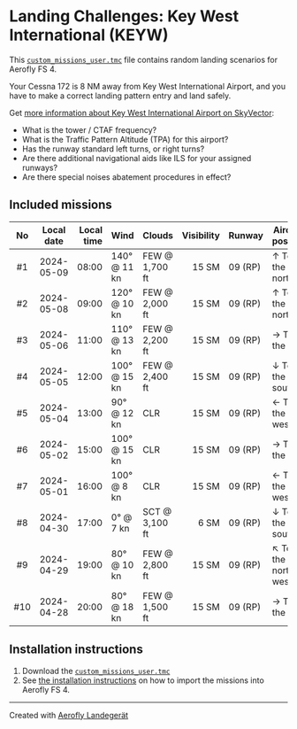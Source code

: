 # Landing Challenges: Key West International (KEYW)

This [`custom_missions_user.tmc`](./custom_missions_user.tmc) file contains random landing scenarios for Aerofly FS 4.

Your Cessna 172 is 8 NM away from Key West International Airport, and you have to make a correct landing pattern entry and land safely.

Get [more information about Key West International Airport on SkyVector](https://skyvector.com/airport/KEYW):

- What is the tower / CTAF frequency?
- What is the Traffic Pattern Altitude (TPA) for this airport?
- Has the runway standard left turns, or right turns?
- Are there additional navigational aids like ILS for your assigned runways?
- Are there special noises abatement procedures in effect?

## Included missions

| No  | Local date | Local time | Wind         | Clouds         | Visibility | Runway  | Aircraft position    |
| :-: | ---------- | ---------: | ------------ | -------------- | ---------: | ------- | -------------------- |
| #1  | 2024-05-09 |      08:00 | 140° @ 11 kn | FEW @ 1,700 ft |      15 SM | 09 (RP) | ↑ To the north       |
| #2  | 2024-05-08 |      09:00 | 120° @ 10 kn | FEW @ 2,000 ft |      15 SM | 09 (RP) | ↑ To the north       |
| #3  | 2024-05-06 |      11:00 | 110° @ 13 kn | FEW @ 2,200 ft |      15 SM | 09 (RP) | → To the east        |
| #4  | 2024-05-05 |      12:00 | 100° @ 15 kn | FEW @ 2,400 ft |      15 SM | 09 (RP) | ↓ To the south       |
| #5  | 2024-05-04 |      13:00 | 90° @ 12 kn  | CLR            |      15 SM | 09 (RP) | ← To the west        |
| #6  | 2024-05-02 |      15:00 | 100° @ 15 kn | CLR            |      15 SM | 09 (RP) | → To the east        |
| #7  | 2024-05-01 |      16:00 | 100° @ 8 kn  | CLR            |      15 SM | 09 (RP) | ← To the west        |
| #8  | 2024-04-30 |      17:00 | 0° @ 7 kn    | SCT @ 3,100 ft |       6 SM | 09 (RP) | ↓ To the south       |
| #9  | 2024-04-29 |      19:00 | 80° @ 10 kn  | FEW @ 2,800 ft |      15 SM | 09 (RP) | ↖ To the north-west |
| #10 | 2024-04-28 |      20:00 | 80° @ 18 kn  | FEW @ 1,500 ft |      15 SM | 09 (RP) | → To the east        |

## Installation instructions

1. Download the [`custom_missions_user.tmc`](./custom_missions_user.tmc)
2. See [the installation instructions](https://fboes.github.io/aerofly-missions/docs/generic-installation.html) on how to import the missions into Aerofly FS 4.

---

Created with [Aerofly Landegerät](https://github.com/fboes/aerofly-patterns)
